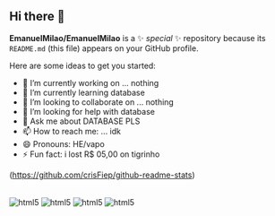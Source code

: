 ## Hi there 👋

**EmanuelMilao/EmanuelMilao** is a ✨ _special_ ✨ repository because its `README.md` (this file) appears on your GitHub profile.

Here are some ideas to get you started:

- 🔭 I’m currently working on ... nothing
- 🌱 I’m currently learning database
- 👯 I’m looking to collaborate on ... nothing
- 🤔 I’m looking for help with database
- 💬 Ask me about DATABASE PLS
- 📫 How to reach me: ... idk
- 😄 Pronouns: HE/vapo
- ⚡ Fun fact: i lost R$ 05,00 on tigrinho


(https://github.com/crisFiep/github-readme-stats)
<div style ="display: inline_block"><br/>
 <img align="center" alt="html5" src="https://img.shields.io/badge/Scala-DC322F?style=for-the-badge&logo=scala&logoColor=white" />
 <img align="center" alt="html5" src="https://img.shields.io/badge/Lua-2C2D72?style=for-the-badge&logo=lua&logoColor=white" />
 <img align="center" alt="html5" src="https://img.shields.io/badge/Angular-DD0031?style=for-the-badge&logo=angular&logoColor=white" />
 <img align="center" alt="html5" src="https://img.shields.io/badge/Django-092E20?style=for-the-badge&logo=django&logoColor=white" />
</div>

